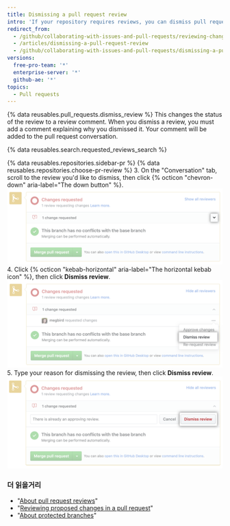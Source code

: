 ```yaml
---
title: Dismissing a pull request review
intro: 'If your repository requires reviews, you can dismiss pull request reviews that are no longer valid or are unable to be approved by the reviewer.'
redirect_from:
  - /github/collaborating-with-issues-and-pull-requests/reviewing-changes-in-pull-requests/dismissing-a-pull-request-review
  - /articles/dismissing-a-pull-request-review
  - /github/collaborating-with-issues-and-pull-requests/dismissing-a-pull-request-review
versions:
  free-pro-team: '*'
  enterprise-server: '*'
  github-ae: '*'
topics:
  - Pull requests
---
```


{% data reusables.pull_requests.dismiss_review %}
This changes the status of the review to a review comment. When you dismiss a review, you must add a comment explaining why you dismissed it. Your comment will be added to the pull request conversation.

{% data reusables.search.requested_reviews_search %}

{% data reusables.repositories.sidebar-pr %}
{% data reusables.repositories.choose-pr-review %}
3. On the "Conversation" tab, scroll to the review you'd like to dismiss, then click {% octicon "chevron-down" aria-label="The down button" %}. ![Chevron icon in the merge box](/assets/images/help/pull_requests/merge_box/pull-request-open-menu.png)
4. Click {% octicon "kebab-horizontal" aria-label="The horizontal kebab icon" %}, then click **Dismiss review**. ![Kebab icon in merge box](/assets/images/help/pull_requests/merge_box/pull-request-dismiss-review.png)
5. Type your reason for dismissing the review, then click **Dismiss review**. ![Dismiss review button](/assets/images/help/pull_requests/merge_box/pull-request-dismiss-review-button.png)

### 더 읽을거리

- "[About pull request reviews](/articles/about-pull-request-reviews)"
- "[Reviewing proposed changes in a pull request](/articles/reviewing-proposed-changes-in-a-pull-request)"
- "[About protected branches](/github/administering-a-repository/about-protected-branches#require-pull-request-reviews-before-merging)"
